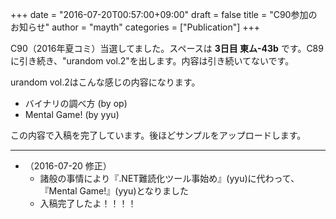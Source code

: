 +++
date = "2016-07-20T00:57:00+09:00"
draft = false
title = "C90参加のお知らせ"
author = "mayth"
categories = ["Publication"]
+++

C90（2016年夏コミ）当選してました。スペースは **3日目 東ム-43b** です。C89に引き続き、"urandom vol.2"を出します。内容は引き続いてないです。

urandom vol.2はこんな感じの内容になります。

* バイナリの調べ方 (by op)
* Mental Game! (by yyu)

この内容で入稿を完了しています。後ほどサンプルをアップロードします。

---

* （2016-07-20 修正）
  * 諸般の事情により『.NET難読化ツール事始め』(yyu)に代わって、『Mental Game!』(yyu)となりました
  * 入稿完了したよ！！！！
